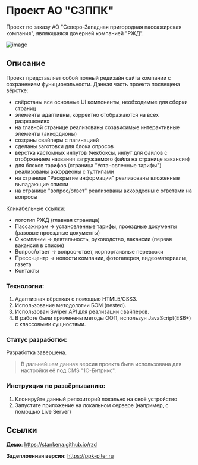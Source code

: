 # Проект АО "СЗППК"

Проект по заказу АО "Северо-Западная пригородная пассажирская компания", являющаяся дочерней компанией "РЖД".

![image](https://github.com/stankenA/rzd/assets/82235915/6657999f-e500-4880-9f33-e6c5d0ed91e8)


## Описание

Проект представляет собой полный редизайн сайта компании с сохранением функциональности.
Данная часть проекта посвещена вёрстке:
- свёрстаны все основные UI компоненты, необходимые для сборки страниц
- элементы адаптивны, корректно отображаются на всех разрешениях
- на главной странице реализованы созависимые интерактивные элементы (аккордионы)
- созданы свайперы с пагинацией
- сделаны заготовки для блока опросов
- вёрстка кастомных инпутов (чекбоксы, инпут для файлов с отобржением названия загружаемого файла на странице вакансии)
- для блоков тарифов (страница "Установленные тарифы") реализованы аккордеоны с тултипами
- на странице "Раскрытие информации" реализованы вложенные выпадающие списки
- на странице "вопрос/ответ" реализованы аккордеоны с ответами на вопросы

Кликабельные ссылки:
- логотип РЖД (главная страница)
- Пассажирам -> установленные тарифы, проездные документы (разовые проездные документы)
- О компании -> деятельность, руководство, вакансии (первая вакансия в списке)
- Вопрос/ответ -> вопрос-ответ, корпортаивные перевозки
- Пресс-центр -> новости компании, фотогалерея, видеоматериалы, газета
- Контакты

### Технологии:

1. Адаптивная вёрсткая с помощью HTML5/CSS3.
2. Использование методологии БЭМ (nested).
3. Использован Swiper API для реализации свайперов.
4. В работе были применены методы ООП, используя JavaScript(ES6+) с классовыми сущностями.

### Статус разработки:

Разработка завершена.

> В дальнейшем данная версия проекта была использована для настройки её под CMS "1С-Битрикс".

### Инструкция по развёртыванию:

1. Клонируйте данный репозиторий локально на своё устройство
2. Запустите приложение на локальном сервере (например, с помощью Live Server)

## Ссылки

**Демо**: https://stankena.github.io/rzd

**Задеплоенная версия:** https://ppk-piter.ru
